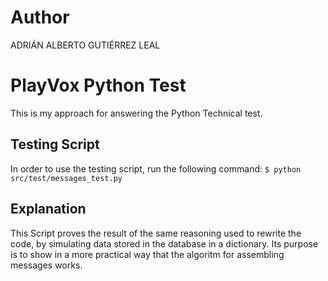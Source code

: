 # Author #
ADRIÁN ALBERTO GUTIÉRREZ LEAL

# PlayVox Python Test #

This is my approach for answering the Python Technical test.

## Testing Script ##
In order to use the testing script, run the following command:
`$ python src/test/messages_test.py`

## Explanation ##
This Script proves the result of the same reasoning used to rewrite 
the code, by simulating data stored in the database in a dictionary.
Its purpose is to show in a more practical way that the algoritm
for assembling messages works.
